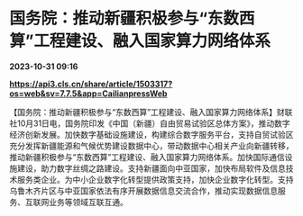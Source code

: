 # 国务院：推动新疆积极参与“东数西算”工程建设、融入国家算力网络体系

**2023-10-31 09:16**

**https://api3.cls.cn/share/article/1503317?os=web&sv=7.7.5&app=CailianpressWeb**

【国务院：推动新疆积极参与“东数西算”工程建设、融入国家算力网络体系】财联社10月31日电，国务院印发《中国（新疆）自由贸易试验区总体方案》，推动数字经济创新发展。加快数字基础设施建设，构建综合数字服务平台，支持自贸试验区充分发挥新疆能源和气候优势建设数据中心，带动数据中心相关产业向新疆转移，推动新疆积极参与“东数西算”工程建设、融入国家算力网络体系。加快国际通信设施建设，助力数字丝绸之路建设。支持新疆面向中亚国家，加快布局软件及信息技术服务类企业。为中小企业数字化转型提供政策支持，加快企业数字化转型。支持乌鲁木齐片区与中亚国家依法有序开展数据信息交流合作，推动实现数据信息服务、互联网业务等领域互联互通。